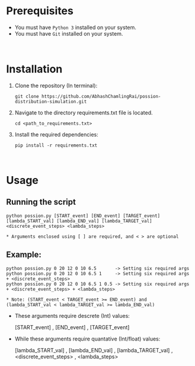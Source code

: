 # Prerequisites
- You must have `Python 3` installed on your system.
- You must have `Git` installed on your system.

<br>

# Installation

1. Clone the repository (In terminal):

   ````
   git clone https://github.com/AbhashChamlingRai/possion-distribution-simulation.git
   ````

2. Navigate to the directory requirements.txt file is located.

   ````
   cd <path_to_requirements.txt>
   ````

3. Install the required dependencies:

   ````
   pip install -r requirements.txt
   ````
<br>

# Usage

## Running the script

````
python possion.py [START_event] [END_event] [TARGET_event] [lambda_START_val] [lambda_END_val] [lambda_TARGET_val] <discrete_event_steps> <lambda_steps>
````

`* Arguments enclosed using [ ] are required, and < > are optional`

## Example:

````
python possion.py 0 20 12 0 10 6.5       -> Setting six required args
python possion.py 0 20 12 0 10 6.5 1     -> Setting six required args + <discrete_event_steps>
python possion.py 0 20 12 0 10 6.5 1 0.5 -> Setting six required args + <discrete_event_steps> + <lambda_steps>
````

`* Note: (START_event < TARGET_event >= END_event) and (lambda_START_val < lambda_TARGET_val >= lambda_END_val)`

- These arguments require descrete (Int) values:

    [START_event] , 
    [END_event] , 
    [TARGET_event]

- While these arguments require quantative (Int/float) values:

    [lambda_START_val] , 
    [lambda_END_val] , 
    [lambda_TARGET_val] , 
    <discrete_event_steps> , 
    <lambda_steps>


